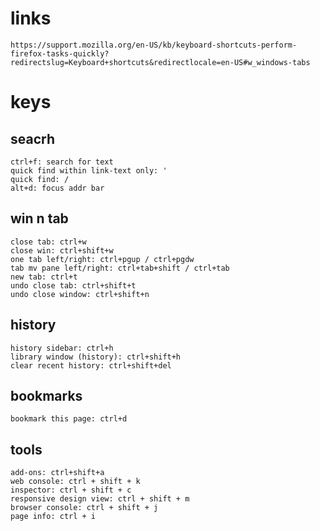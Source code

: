 # links
    https://support.mozilla.org/en-US/kb/keyboard-shortcuts-perform-firefox-tasks-quickly?redirectslug=Keyboard+shortcuts&redirectlocale=en-US#w_windows-tabs

# keys
## seacrh
    ctrl+f: search for text
    quick find within link-text only: ' 	
    quick find: /
    alt+d: focus addr bar
## win n tab
    close tab: ctrl+w
    close win: ctrl+shift+w
    one tab left/right: ctrl+pgup / ctrl+pgdw
    tab mv pane left/right: ctrl+tab+shift / ctrl+tab
    new tab: ctrl+t
    undo close tab: ctrl+shift+t
    undo close window: ctrl+shift+n
## history
    history sidebar: ctrl+h
    library window (history): ctrl+shift+h
    clear recent history: ctrl+shift+del
## bookmarks
    bookmark this page: ctrl+d
## tools
    add-ons: ctrl+shift+a
    web console: ctrl + shift + k
    inspector: ctrl + shift + c
    responsive design view: ctrl + shift + m
    browser console: ctrl + shift + j
    page info: ctrl + i
